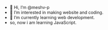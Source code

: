 - 👋 Hi, I’m @meshv-p
- 👀 I’m interested in making website and coding.
- 🌱 I’m currently learning web development.
- so, now i am learning JavaScript.




